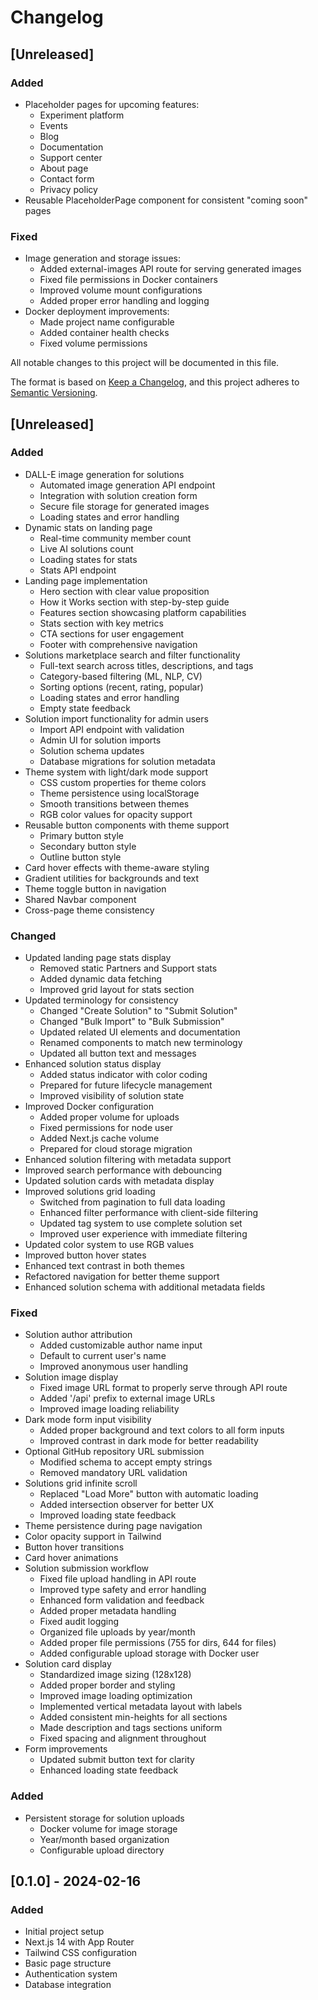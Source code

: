 # Changelog

## [Unreleased]

### Added
- Placeholder pages for upcoming features:
  - Experiment platform
  - Events
  - Blog
  - Documentation
  - Support center
  - About page
  - Contact form
  - Privacy policy
- Reusable PlaceholderPage component for consistent "coming soon" pages

### Fixed
- Image generation and storage issues:
  - Added external-images API route for serving generated images
  - Fixed file permissions in Docker containers
  - Improved volume mount configurations
  - Added proper error handling and logging
- Docker deployment improvements:
  - Made project name configurable
  - Added container health checks
  - Fixed volume permissions

All notable changes to this project will be documented in this file.

The format is based on [Keep a Changelog](https://keepachangelog.com/en/1.0.0/),
and this project adheres to [Semantic Versioning](https://semver.org/spec/v2.0.0.html).

## [Unreleased]

### Added
- DALL-E image generation for solutions
  - Automated image generation API endpoint
  - Integration with solution creation form
  - Secure file storage for generated images
  - Loading states and error handling
- Dynamic stats on landing page
  - Real-time community member count
  - Live AI solutions count
  - Loading states for stats
  - Stats API endpoint
- Landing page implementation
  - Hero section with clear value proposition
  - How it Works section with step-by-step guide
  - Features section showcasing platform capabilities
  - Stats section with key metrics
  - CTA sections for user engagement
  - Footer with comprehensive navigation
- Solutions marketplace search and filter functionality
  - Full-text search across titles, descriptions, and tags
  - Category-based filtering (ML, NLP, CV)
  - Sorting options (recent, rating, popular)
  - Loading states and error handling
  - Empty state feedback
- Solution import functionality for admin users
  - Import API endpoint with validation
  - Admin UI for solution imports
  - Solution schema updates
  - Database migrations for solution metadata
- Theme system with light/dark mode support
  - CSS custom properties for theme colors
  - Theme persistence using localStorage
  - Smooth transitions between themes
  - RGB color values for opacity support
- Reusable button components with theme support
  - Primary button style
  - Secondary button style
  - Outline button style
- Card hover effects with theme-aware styling
- Gradient utilities for backgrounds and text
- Theme toggle button in navigation
- Shared Navbar component
- Cross-page theme consistency

### Changed
- Updated landing page stats display
  - Removed static Partners and Support stats
  - Added dynamic data fetching
  - Improved grid layout for stats section
- Updated terminology for consistency
  - Changed "Create Solution" to "Submit Solution"
  - Changed "Bulk Import" to "Bulk Submission"
  - Updated related UI elements and documentation
  - Renamed components to match new terminology
  - Updated all button text and messages
- Enhanced solution status display
  - Added status indicator with color coding
  - Prepared for future lifecycle management
  - Improved visibility of solution state
- Improved Docker configuration
  - Added proper volume for uploads
  - Fixed permissions for node user
  - Added Next.js cache volume
  - Prepared for cloud storage migration
- Enhanced solution filtering with metadata support
- Improved search performance with debouncing
- Updated solution cards with metadata display
- Improved solutions grid loading
  - Switched from pagination to full data loading
  - Enhanced filter performance with client-side filtering
  - Updated tag system to use complete solution set
  - Improved user experience with immediate filtering
- Updated color system to use RGB values
- Improved button hover states
- Enhanced text contrast in both themes
- Refactored navigation for better theme support
- Enhanced solution schema with additional metadata fields

### Fixed
- Solution author attribution
  - Added customizable author name input
  - Default to current user's name
  - Improved anonymous user handling
- Solution image display
  - Fixed image URL format to properly serve through API route
  - Added '/api' prefix to external image URLs
  - Improved image loading reliability
- Dark mode form input visibility
  - Added proper background and text colors to all form inputs
  - Improved contrast in dark mode for better readability
- Optional GitHub repository URL submission
  - Modified schema to accept empty strings
  - Removed mandatory URL validation
- Solutions grid infinite scroll
  - Replaced "Load More" button with automatic loading
  - Added intersection observer for better UX
  - Improved loading state feedback
- Theme persistence during page navigation
- Color opacity support in Tailwind
- Button hover transitions
- Card hover animations
- Solution submission workflow
  - Fixed file upload handling in API route
  - Improved type safety and error handling
  - Enhanced form validation and feedback
  - Added proper metadata handling
  - Fixed audit logging
  - Organized file uploads by year/month
  - Added proper file permissions (755 for dirs, 644 for files)
  - Added configurable upload storage with Docker user
- Solution card display
  - Standardized image sizing (128x128)
  - Added proper border and styling
  - Improved image loading optimization
  - Implemented vertical metadata layout with labels
  - Added consistent min-heights for all sections
  - Made description and tags sections uniform
  - Fixed spacing and alignment throughout
- Form improvements
  - Updated submit button text for clarity
  - Enhanced loading state feedback

### Added
- Persistent storage for solution uploads
  - Docker volume for image storage
  - Year/month based organization
  - Configurable upload directory

## [0.1.0] - 2024-02-16

### Added
- Initial project setup
- Next.js 14 with App Router
- Tailwind CSS configuration
- Basic page structure
- Authentication system
- Database integration